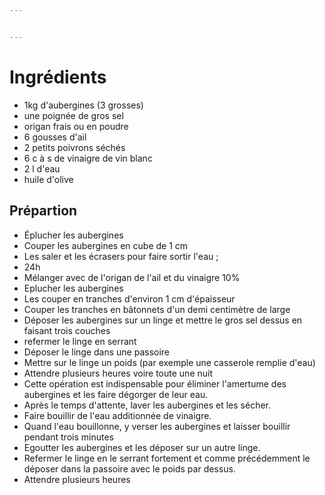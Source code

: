 ```yaml
---


---
```

# Ingrédients

- 1kg d'aubergines (3 grosses)
- une poignée de gros sel
- origan frais ou en poudre
- 6 gousses d'ail
- 2 petits poivrons séchés
- 6 c à s de vinaigre de vin blanc
- 2 l d'eau
- huile d'olive

## Prépartion

- Éplucher les aubergines
- Couper les aubergines en cube de 1 cm
- Les saler et les écrasers pour faire sortir l'eau ;
- 24h
- Mélanger avec de l'origan de l'ail et du vinaigre 10%
- Eplucher les aubergines
- Les couper en tranches d'environ 1 cm d'épaisseur
- Couper les tranches en bâtonnets d'un demi centimètre de large
- Déposer les aubergines sur un linge et mettre le gros sel dessus en faisant trois couches
- refermer le linge en serrant
- Déposer le linge dans une passoire
- Mettre sur le linge un poids (par exemple une casserole remplie d'eau)
- Attendre plusieurs heures voire toute une nuit
- Cette opération est indispensable pour éliminer l'amertume des aubergines et les faire dégorger de leur eau.
- Après le temps d'attente, laver les aubergines et les sécher.
- Faire bouillir de l'eau additionnée de vinaigre.
- Quand l'eau bouillonne, y verser les aubergines et laisser bouillir pendant trois minutes
- Egoutter les aubergines et les déposer sur un autre linge.
- Refermer le linge en le serrant fortement et comme précédemment le déposer dans la passoire avec le poids par dessus.
- Attendre plusieurs heures
